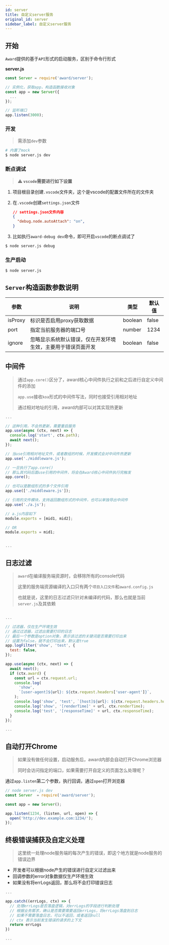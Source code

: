 ```yaml
---
id: server
title: 自定义server服务
original_id: server
sidebar_label: 自定义server服务
---
```


## 开始

`Award`提供的基于`API`形式的启动服务，区别于命令行形式

**server.js**
```js
const Server = require('award/server');

// 实例化，获取app，构造函数接收对象
const app = new Server({
  ...
});

// 监听端口
app.listen(3000);
```

### 开发

>需添加`dev`参数

```sh
# 内置了mock
$ node server.js dev
```

### 断点调试
> **⚠️ `vscode`需要进行如下设置**

1. 项目根目录创建`.vscode`文件夹，这个是vscode的配置文件所在的文件夹
2. 在`.vscode`创建`settings.json`文件
  
   ```json
   // settings.json文件内容
   {
     "debug.node.autoAttach": "on",
   }
   ```
3. 比如执行`award-debug dev`命令，即可开启`vscode`的断点调试了

```sh
$ node server.js debug
```

### 生产启动

```sh
$ node server.js
```

## `Server`构造函数参数说明

| 参数    | 说明                                                         | 类型    | 默认值 |
| ------- | ------------------------------------------------------------ | ------- | ------ |
| isProxy | 标识是否启用proxy获取数据                                    | boolean | false  |
| port    | 指定当前服务器的端口号                                       | number  | 1234   |
| ignore  | 忽略显示系统默认错误，仅在开发环境生效，主要用于错误页面开发 | boolean | false  |

## 中间件

> 通过`app.core()`区分了，award核心中间件执行之前和之后进行自定义中间件的添加
>
> `app.use`接收`koa`形式的中间件写法，同时也接受引用相对地址
>
> 通过相对地址的引用，award内部可以对其实现热更新

```js
...

// 这种引用，不会热更新，需要重启服务
app.use(async (ctx, next) => {
  console.log('start', ctx.path);
  await next();
});

// 当use引用相对地址文件，或者数组的时候，开发模式会对中间件热更新
app.use('./middleware.js');

// 一旦执行了app.core()
// 那么其代码后面use引用的中间件，将会在Award核心中间件执行完触发
app.core();

// 也可以是数组形式的多个文件引用
app.use(['./middleware.js']);

// 引用的文件模块，支持返回数组形式的中间件，也可以单独导出中间件
app.use('./a.js');

// a.js内容如下
module.exports = [mid1, mid2];

// OR
module.exports = mid1;


...
```

## 日志过滤

> `award`在编译服务端资源时，会移除所有的console代码
>
> 这里的服务端资源编译的入口只有两个`项目入口文件`和`award.config.js`
>
> 也就是说，这里的日志过滤只针对未编译的代码，那么也就是当前`server.js`及其依赖

```js

...

// 过滤器，仅在生产环境生效
// 通过过滤器，过滤出需要打印的日志
// 最后一个参数是option对象，表示该过滤的关键词是否需要打印出来
// 设置为false，就不会打印出来，默认是true
app.logFilter('show', 'test', {
  test: false,
});

app.use(async (ctx, next) => {
  await next();
  if (ctx.award) {
    const url = ctx.request.url;
    console.log(
      'show',
      `[user-agent]${url}: ${ctx.request.headers['user-agent']}`,
    );
    console.log('show', 'test', `[host]${url}: ${ctx.request.headers.host}`);
    console.log('show', '[renderTime]' + url, ctx.renderTime);
    console.log('test', '[responseTime]' + url, ctx.responseTime);
  }
});

...
```

## 自动打开Chrome

> 如果没有做任何设置，启动服务后，award内部会自动打开Chrome浏览器
>
> 同时会访问指定的端口，如果需要打开自定义的页面怎么处理呢？

通过`app.listen`第二个参数，执行回调，通过`open`打开浏览器

```js
// node server.js dev
const Server  = require('award/server');

const app = new Server();

app.listen(1234, (listen, url, open) => {
  open('http://dev.example.com:1234/');
});
```

## 终极错误捕获及自定义处理

>  这里统一处理node服务端的每次产生的错误，即这个地方就是node服务的错误边界

- 开发者可以根据node产生的错误进行自定义过滤出来
- 回调参数的error对象数据仅生产环境生效
- 如果没有将errLogs返回，那么将不会打印错误日志

```js
...

app.catch((errLogs, ctx) => {
  // 处理errLogs是否落盘逻辑，对errLogs的字段进行判断处理
  // 根据业务需求，确认是否需要需要返回errLogs，将errLogs落盘到日志
  // 如果不需要落盘日志，可以不返回，或者返回null
  // ctx 表示当前发生错误的请求的上下文
  return errLogs
})

...
```